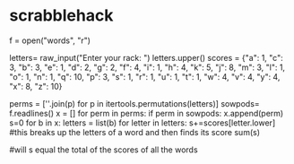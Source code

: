 scrabblehack
============
f = open("words", "r")

letters= raw_input("Enter your rack: ")
letters.upper()
scores = {"a": 1, "c": 3, "b": 3, "e": 1, "d": 2, "g": 2,
         "f": 4, "i": 1, "h": 4, "k": 5, "j": 8, "m": 3,
         "l": 1, "o": 1, "n": 1, "q": 10, "p": 3, "s": 1,
         "r": 1, "u": 1, "t": 1, "w": 4, "v": 4, "y": 4,
         "x": 8, "z": 10}

perms = [''.join(p) for p in itertools.permutations(letters)]
sowpods= f.readlines()
x = []
for perm in perms:
	if perm in sowpods:
		x.append(perm)
s=0
for b in x:
	letters = list(b)
	for letter in letters:
		s+=scores[letter.lower]
#this breaks up the letters of a word and then finds its score
sum(s)




#will s equal the total of the scores of all the words







